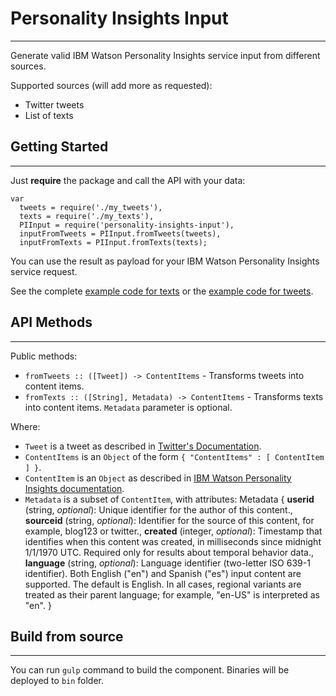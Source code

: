 # Personality Insights Input
---
Generate valid IBM Watson Personality Insights service input from different sources.

Supported sources (will add more as requested):
  - Twitter tweets
  - List of texts

## Getting Started
---
Just **require** the package and call the API with your data:
```
var
  tweets = require('./my_tweets'),
  texts = require('./my_texts'),
  PIInput = require('personality-insights-input'),
  inputFromTweets = PIInput.fromTweets(tweets),
  inputFromTexts = PIInput.fromTexts(texts);
```

You can use the result as payload for your IBM Watson Personality Insights service request.

See the complete [example code for texts][example_code_for_texts] or the [example code for tweets][example_code_for_tweets].


## API Methods
---
Public methods:
* `fromTweets :: ([Tweet]) -> ContentItems` - Transforms tweets into content items.
* `fromTexts :: ([String], Metadata) -> ContentItems` - Transforms texts into content items. `Metadata` parameter is optional.

Where:
* `Tweet` is a tweet as described in [Twitter's Documentation][tweets_doc].
* `ContentItems` is an `Object` of the form `{ "ContentItems" : [ ContentItem ] }`.
* `ContentItem` is an `Object` as described in [IBM Watson Personality Insights documentation][pi_doc].
* `Metadata` is a subset of `ContentItem`, with attributes:
Metadata {
  **userid** (string, *optional*): Unique identifier for the author of this content.,
  **sourceid** (string, *optional*): Identifier for the source of this content, for example, blog123 or twitter.,
  **created** (integer, *optional*): Timestamp that identifies when this content was created, in milliseconds since midnight 1/1/1970 UTC. Required only for results about temporal behavior data.,
  **language** (string, *optional*): Language identifier (two-letter ISO 639-1 identifier). Both English ("en") and Spanish ("es") input content are supported. The default is English. In all cases, regional variants are treated as their parent language; for example, "en-US" is interpreted as "en".
}

## Build from source
---
You can run `gulp` command to build the component. Binaries will be deployed to `bin` folder.

[pi_doc]: https://watson-api-explorer.mybluemix.net/apis/personality-insights-v2#!/personality-insights/profile
[tweets_doc]: https://dev.twitter.com/overview/api/tweets
[example_code_for_texts]: https://github.com/ibm-silvergate/personality-insights-input/blob/master/examples/texts_example.html
[example_code_for_tweets]: https://github.com/ibm-silvergate/personality-insights-input/blob/master/examples/tweets_example.html

